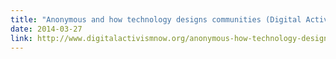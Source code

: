 ```yaml
---
title: "Anonymous and how technology designs communities (Digital Activism #Now conference)"
date: 2014-03-27
link: http://www.digitalactivismnow.org/anonymous-how-technology-designs-communities-mustafa-al-bassam/
---
```

